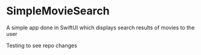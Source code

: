 # SimpleMovieSearch
A simple app done in SwiftUI which displays search results of movies to the user

Testing to see repo changes
